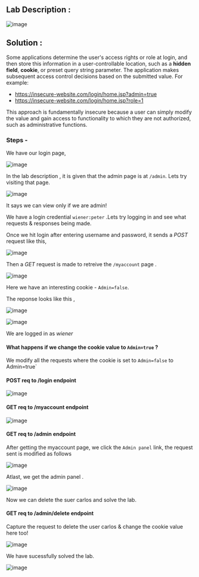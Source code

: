 ## Lab Description :

![image](https://github.com/sh3bu/Portswigger_labs/assets/67383098/5865cf0d-18fb-4c8f-8dea-f3bcf53c6537)


## Solution :

Some applications determine the user's access rights or role at login, and then store this information in a user-controllable location, such as a **hidden field**, **cookie**, or preset query string parameter. The application makes subsequent access control decisions based on the submitted value. For example:

- https://insecure-website.com/login/home.jsp?admin=true
- https://insecure-website.com/login/home.jsp?role=1

This approach is fundamentally insecure because a user can simply modify the value and gain access to functionality to which they are not authorized, such as administrative functions.

### Steps -

We have our login page,

![image](https://github.com/sh3bu/Portswigger_labs/assets/67383098/90554f90-9edf-4fcf-9882-79457e4aa808)


In the lab description , it is given that the admin page is at `/admin`. Lets try visiting that page.

![image](https://github.com/sh3bu/Portswigger_labs/assets/67383098/b17f5070-267e-4d27-b42c-70fb406cc9b7)

It says we can view only if we are admin!

We have a login credential `wiener:peter` .Lets try logging in and see what requests & responses being made.

Once we hit login after entering username and password, it sends a *POST* request like this,

![image](https://github.com/sh3bu/Portswigger_labs/assets/67383098/764de774-11f2-4190-8afd-dd5d53def796)

Then a *GET* request is made to retreive the `/myaccount` page .

![image](https://github.com/sh3bu/Portswigger_labs/assets/67383098/cf2ec79f-a4f6-4338-b176-df63982855f6)

Here we have an interesting cookie - `Admin=false`.

The reponse looks like this ,

![image](https://github.com/sh3bu/Portswigger_labs/assets/67383098/6dab0448-ed2a-4059-9c8f-75cee9250a17)

![image](https://github.com/sh3bu/Portswigger_labs/assets/67383098/3c891294-4036-4f00-b5f4-da0982fa05cc)

We are logged in as *wiener* 

#### What happens if we change the cookie value to `Admin=true` ?

We modify all the requests where the cookie is set to `Admin=false` to Admin=true`

#### POST req to /login endpoint

![image](https://github.com/sh3bu/Portswigger_labs/assets/67383098/65389e2c-e676-4c9e-8e97-66f896c92a08)

#### GET req to /myaccount endpoint

![image](https://github.com/sh3bu/Portswigger_labs/assets/67383098/221f359b-9d25-4563-bcd1-dd6785912bf6)

#### GET req to /admin endpoint

After getting the myaccount page, we click the `Admin panel` link, the request sent is modified as follows

![image](https://github.com/sh3bu/Portswigger_labs/assets/67383098/c8976c16-6f51-4ef4-b853-720853017adb)

Atlast, we get the admin panel .

![image](https://github.com/sh3bu/Portswigger_labs/assets/67383098/af5fde08-3449-42eb-b3b3-534043100a67)

Now we can delete the suer carlos and solve the lab.

#### GET req to /admin/delete endpoint

Capture the request to delete the user carlos & change the cookie value here too!

![image](https://github.com/sh3bu/Portswigger_labs/assets/67383098/220746d8-5a4f-46a5-8ea9-6531f5641de0)

We have sucessfully solved the lab.

![image](https://github.com/sh3bu/Portswigger_labs/assets/67383098/acb7ae4a-a827-4f99-89ae-5895dd0f8da6)











